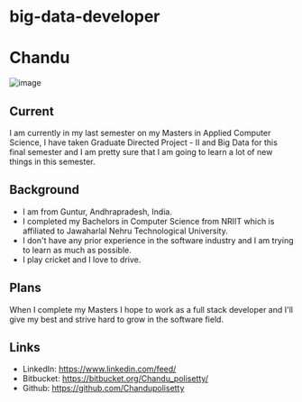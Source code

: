 # big-data-developer

# Chandu
![image](image.png)
## Current
I am currently in my last semester on my Masters in Applied Computer Science, I have taken Graduate Directed Project - II and Big Data for this final semester and I am pretty sure that I am going to learn a lot of new things in this semester.


## Background
* I am from Guntur, Andhrapradesh, India.
* I completed my Bachelors in Computer Science from NRIIT which is affiliated to Jawaharlal Nehru Technological University. 
* I don't have any prior experience in the software industry and I am trying to learn as much as possible. 
* I play cricket and I love to drive.


## Plans
When I complete my Masters I hope to work as a full stack developer and I'll give my best and strive hard to grow in the software field.

## Links
* LinkedIn: https://www.linkedin.com/feed/
* Bitbucket: https://bitbucket.org/Chandu_polisetty/
* Github: https://github.com/Chandupolisetty 